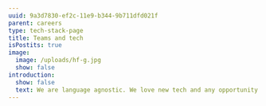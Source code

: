 ```yaml
---
uuid: 9a3d7830-ef2c-11e9-b344-9b711dfd021f
parent: careers
type: tech-stack-page
title: Teams and tech
isPostits: true
image:
  image: /uploads/hf-g.jpg
  show: false
introduction:
  show: false
  text: We are language agnostic. We love new tech and any opportunity to use it
---
```

